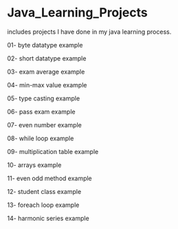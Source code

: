 # Java_Learning_Projects
includes projects I have done in my java learning process.

01- byte datatype example

02- short datatype example

03- exam average example

04- min-max value example

05- type casting example

06- pass exam example

07- even number example

08- while loop example

09- multiplication table example

10- arrays example

11- even odd method example

12- student class example

13- foreach loop example

14- harmonic series example
